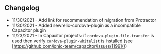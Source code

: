 ## Changelog
- 11/30/2021 - Add link for recommendation of migration from Protractor
- 11/30/2021 - Added newrelic-cordova-plugin as a incompatible Capacitor plugin
- 11/23/2021 - In Capacitor projects: if `cordova-plugin-file-transfer` is used then verify `cordova-plugin-whitelist` is installed (see [https://github.com/ionic-team/capacitor/issues/1199]())